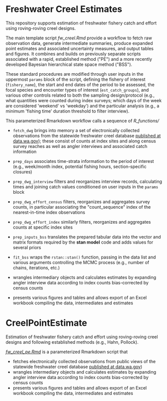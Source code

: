 # Freshwater Creel Estimates

This repository supports estimation of freshwater fishery catch and effort using roving-roving creel designs.

The main template script *fw_creel.Rmd* provide a workflow to fetch raw observation data, generate intermediate summaries, produce expanded point estimates and associated uncertainty measures, and output tables and figures. It combines and builds on previously separate scripts associated with a rapid, established method ("PE") and a more recently developed Bayesian hierarchical state space method ("BSS"). 

These standard procedures are modified through user inputs in the uppermost `params` block of the script, defining the fishery of interest (`fishery_name`), the start and end dates of the period to be assessed, the focal species and encounter types of interest (`est_catch_groups`), and various other controls related to both the sampling design/protocol (e.g., what quantities were counted during index surveys; which days of the week are considered 'weekend' vs 'weekday') and the particular analysis (e.g., a minimum 'fishing time' duration threshold to filter interview).

This parameterized Rmarkdown workflow calls a sequence of *R_functions/*  
  - `fetch_dwg` brings into memory a set of electronically collected observations from the statewide freshwater creel database [published at data.wa.gov](https://data.wa.gov/browse?q=creel)); these consist of counts at index sites and along census survey reaches as well as angler interviews and associated catch information
  - `prep_days` associates time-strata information to the period of interest (e.g., week/month index, potential fishing hours, section-specific closures)
  - `prep_dwg_interview` filters and reorganizes interview records, calculating times and joining catch values conditioned on user inputs in the `params` block
  - `prep_dwg_effort_census` filters, reorganizes and aggregates survey counts, in particular associating the "count_sequence" index of the nearest-in-time index observations
  - `prep_dwg_effort_index` similarly filters, reorganizes and aggregates counts at specific index sites 
  - `prep_inputs_bss` translates the prepared tabular data into the vector and matrix formats required by the **stan model** code and adds values for several priors
  - `fit_bss` wraps the `rstan::stan()` function, passing in the data list and various arguments controlling the MCMC process (e.g., number of chains, iterations, etc.)
  
  
  - wrangles intermediary objects and calculates estimates by expanding angler interview data according to index counts bias-corrected by census counts
  - presents various figures and tables and allows export of an Excel workbook compiling the data, intermediates and estimates

# CreelPointEstimate

Estimation of freshwater fishery catch and effort using roving-roving creel designs and following established methods (e.g., Hahn, Pollock).

[*fw_creel_pe.Rmd*](https://github.com/wdfw-fp/CreelPointEstimate/blob/main/fw_creel_pe.Rmd) is a parameterized Rmarkdown script that
 - fetches electronically collected observations from public views of the statewide freshwater creel database [published at data.wa.gov](https://data.wa.gov/browse?q=creel))
 - wrangles intermediary objects and calculates estimates by expanding angler interview data according to index counts bias-corrected by census counts
 - presents various figures and tables and allows export of an Excel workbook compiling the data, intermediates and estimates
 
 